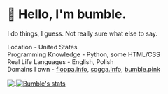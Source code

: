 # **🐝 Hello, I'm bumble.**

I do things, I guess. Not really sure what else to say.

Location - United States \
Programming Knowledge - Python, some HTML/CSS \
Real Life Languages - English, Polish \
Domains I own - [floppa.info](https://floppa.info), [sogga.info](https://sogga.info), [bumble.pink](https://bumble.pink)

<a href="https://github.com/itsbumble?tab=repositories">
  <img align="center" src="https://github-readme-stats.vercel.app/api/top-langs/?username=itsbumble&hide=scheme&count_private=true&title_color=EC5061&text_color=FBDCDF&icon_color=E89F9A&bg_color=0D1117" />
</a>
<a href="https://github.com/itsbumble?tab=repositories">
  <img align="center" src="https://github-readme-stats.vercel.app/api?username=itsbumble&show_icons=true&line_height=33&count_private=true&title_color=EC5061&text_color=FBDCDF&icon_color=E89F9A&bg_color=0D1117" alt="Bumble's stats" />
</a>
